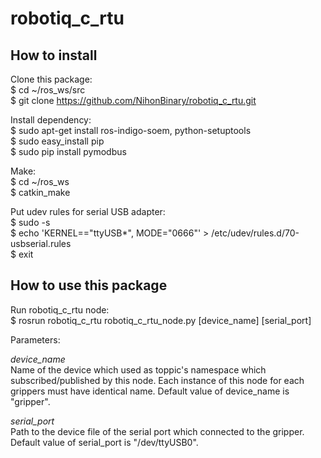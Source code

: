 # robotiq_c_rtu

## How to install

Clone this package:  
$ cd ~/ros_ws/src  
$ git clone https://github.com/NihonBinary/robotiq_c_rtu.git  
  
Install dependency:  
$ sudo apt-get install ros-indigo-soem, python-setuptools  
$ sudo easy_install pip  
$ sudo pip install pymodbus  
  
Make:  
$ cd ~/ros_ws  
$ catkin_make  
  
Put udev rules for serial USB adapter:  
$ sudo -s  
$ echo 'KERNEL=="ttyUSB*", MODE="0666"' > /etc/udev/rules.d/70-usbserial.rules  
$ exit  
  
## How to use this package

Run robotiq_c_rtu node:  
$ rosrun robotiq_c_rtu robotiq_c_rtu_node.py [device_name] [serial_port]  

Parameters: 

*device_name*  
Name of the device which used as toppic's namespace which subscribed/published by this node. Each instance of this node for each grippers must have identical name. Default value of device_name is "gripper".

*serial_port*  
Path to the device file of the serial port which connected to the gripper. Default value of serial_port is "/dev/ttyUSB0".

